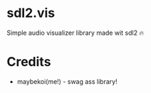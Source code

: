 # sdl2.vis

Simple audio visualizer library made wit sdl2 :fire:

# Credits

* maybekoi(me!) - swag ass library!
